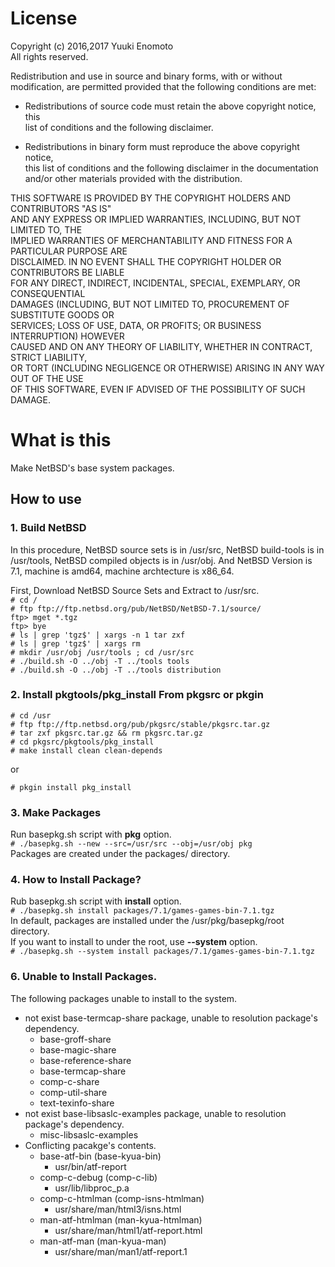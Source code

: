 # License
Copyright (c) 2016,2017 Yuuki Enomoto  
All rights reserved.  
  
Redistribution and use in source and binary forms, with or without  
modification, are permitted provided that the following conditions are met:  
  
* Redistributions of source code must retain the above copyright notice, this  
  list of conditions and the following disclaimer.  
  
* Redistributions in binary form must reproduce the above copyright notice,  
  this list of conditions and the following disclaimer in the documentation  
  and/or other materials provided with the distribution.  
  
THIS SOFTWARE IS PROVIDED BY THE COPYRIGHT HOLDERS AND CONTRIBUTORS "AS IS"  
AND ANY EXPRESS OR IMPLIED WARRANTIES, INCLUDING, BUT NOT LIMITED TO, THE  
IMPLIED WARRANTIES OF MERCHANTABILITY AND FITNESS FOR A PARTICULAR PURPOSE ARE  
DISCLAIMED. IN NO EVENT SHALL THE COPYRIGHT HOLDER OR CONTRIBUTORS BE LIABLE  
FOR ANY DIRECT, INDIRECT, INCIDENTAL, SPECIAL, EXEMPLARY, OR CONSEQUENTIAL  
DAMAGES (INCLUDING, BUT NOT LIMITED TO, PROCUREMENT OF SUBSTITUTE GOODS OR  
SERVICES; LOSS OF USE, DATA, OR PROFITS; OR BUSINESS INTERRUPTION) HOWEVER  
CAUSED AND ON ANY THEORY OF LIABILITY, WHETHER IN CONTRACT, STRICT LIABILITY,  
OR TORT (INCLUDING NEGLIGENCE OR OTHERWISE) ARISING IN ANY WAY OUT OF THE USE  
OF THIS SOFTWARE, EVEN IF ADVISED OF THE POSSIBILITY OF SUCH DAMAGE.  
# What is this
Make NetBSD's base system packages.

## How to use

### 1. Build NetBSD
In this procedure, NetBSD source sets is in /usr/src, NetBSD build-tools is in /usr/tools, NetBSD compiled objects is in /usr/obj. And NetBSD Version is 7.1, machine is amd64, machine archtecture is x86\_64.  
  
First, Download NetBSD Source Sets and Extract to /usr/src.  
```# cd /```  
```# ftp ftp://ftp.netbsd.org/pub/NetBSD/NetBSD-7.1/source/```  
```ftp> mget *.tgz```  
```ftp> bye```  
```# ls | grep 'tgz$' | xargs -n 1 tar zxf```  
```# ls | grep 'tgz$' | xargs rm```  
```# mkdir /usr/obj /usr/tools ; cd /usr/src```  
```# ./build.sh -O ../obj -T ../tools tools```  
```# ./build.sh -O ../obj -T ../tools distribution```  

### 2. Install pkgtools/pkg_install From pkgsrc or pkgin
```# cd /usr```  
```# ftp ftp://ftp.netbsd.org/pub/pkgsrc/stable/pkgsrc.tar.gz```  
```# tar zxf pkgsrc.tar.gz && rm pkgsrc.tar.gz```  
```# cd pkgsrc/pkgtools/pkg_install```  
```# make install clean clean-depends```

or

```# pkgin install pkg_install```

### 3. Make Packages
Run basepkg.sh script with __pkg__ option.  
```# ./basepkg.sh --new --src=/usr/src --obj=/usr/obj pkg```  
Packages are created under the packages/<release-version> directory.

### 4. How to Install Package?
Rub basepkg.sh script with __install__ option.  
```# ./basepkg.sh install packages/7.1/games-games-bin-7.1.tgz```  
In default, packages are installed under the /usr/pkg/basepkg/root directory.  
If you want to install to under the root, use __--system__ option.  
```# ./basepkg.sh --system install packages/7.1/games-games-bin-7.1.tgz```

### 6. Unable to Install Packages.
The following packages unable to install to the system.
- not exist base-termcap-share package, unable to resolution package's dependency.
	- base-groff-share
	- base-magic-share
	- base-reference-share
	- base-termcap-share
	- comp-c-share
	- comp-util-share
	- text-texinfo-share
- not exist base-libsaslc-examples package, unable to resolution package's dependency.
	- misc-libsaslc-examples
- Conflicting pacakge's contents.
	- base-atf-bin (base-kyua-bin)
		- usr/bin/atf-report
	- comp-c-debug (comp-c-lib)
		- usr/lib/libproc_p.a
	- comp-c-htmlman (comp-isns-htmlman)
		- usr/share/man/html3/isns.html
	- man-atf-htmlman (man-kyua-htmlman)
		- usr/share/man/html1/atf-report.html
	- man-atf-man (man-kyua-man)
		- usr/share/man/man1/atf-report.1
